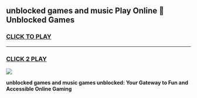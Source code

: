 
## unblocked games and music Play Online 👋 Unblocked Games
<h3>
<a href="https://premium.freeplayer.one?title=unblocked_games_and_music&ref=19F">CLICK TO PLAY</a></h3>
<hr>

<h3>
<a href="https://premium.freeplayer.one?title=unblocked_games_and_music&ref=19F">CLICK 2 PLAY</a>
  
</h3>

<a href="https://premium.freeplayer.one?title=unblocked_games_and_music&ref=19F"><img src="https://clearcache.store/games.png"></a>


**unblocked games and music games unblocked: Your Gateway to Fun and Accessible Online Gaming**
